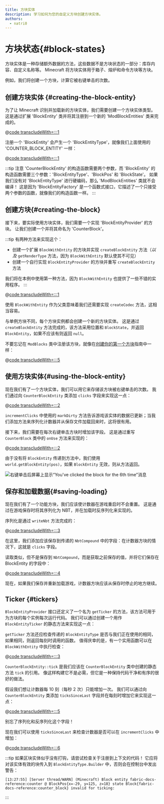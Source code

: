 ```yaml
---
title: 方块实体
description: 学习如何为您的自定义方块创建方块实体。
authors:
  - natri0
---
```


# 方块状态{#block-states}

方块实体是一种存储额外数据的方法，这些数据不是方块状态的一部分：库存内容、自定义名称等。
Minecraft 将方块实体用于箱子、熔炉和命令方块等方块。

例如，我们将创建一个方块，计算它被右键单击的次数。

## 创建方块实体 {#creating-the-block-entity}

为了让 Minecraft 识别并加载新的方块实体，我们需要创建一个方块实体类型。 这是通过扩展 'BlockEntity' 类并将其注册到一个新的 'ModBlockEntities' 类来完成的。

@[code transcludeWith=:::1](@/reference/latest/src/main/java/com/example/docs/block/entity/custom/CounterBlockEntity.java)

注册一个 'BlockEntity' 会产生一个 'BlockEntityType'，就像我们上面使用的 'COUNTER_BLOCK_ENTITY' 一样：

@[code transcludeWith=:::1](@/reference/latest/src/main/java/com/example/docs/block/entity/ModBlockEntities.java)

:::tip
注意 'CounterBlockEntity' 的构造函数需要两个参数，而 'BlockEntity' 的构造函数需要三个参数：'BlockEntityType'、'BlockPos' 和 'BlockState'。
如果我们没有对 'BlockEntityType' 进行硬编码，那么 'ModBlockEntities' 类就不会编译！ 这是因为 'BlockEntityFactory' 是一个函数式接口，它描述了一个只接受两个参数的函数，就像我们的构造函数一样。
:::

## 创建方块{#creating-the-block}

接下来，要实际使用方块实体，我们需要一个实现 'BlockEntityProvider' 的方块。 让我们创建一个并将其命名为 'CounterBlock'。

:::tip
有两种方法来实现这个：

- 创建一个扩展 `BlockWithEntity` 的方块并实现 `createBlockEntity` 方法（_以及_ `getRenderType` 方法，因为 `BlockWithEntity` 默认使其不可见）
- 创建一个自行实现 `BlockEntityProvider` 的方块并重写 `createBlockEntity` 方法

我们将在本例中使用第一种方法，因为 `BlockWithEntity` 也提供了一些不错的实用程序。
:::

@[code transcludeWith=:::1](@/reference/latest/src/main/java/com/example/docs/block/custom/CounterBlock.java)

使用 `BlockWithEntity` 作为父类意味着我们还需要实现 `createCodec` 方法，这相当容易。

与单例方块不同，每个方块实例都会创建一个新的方块实体。 这是通过 `createBlockEntity` 方法完成的，该方法采用位置和 `BlockState`，并返回 `BlockEntity`，如果不应该有则返回 `null`。

不要忘记在 `ModBlocks` 类中注册该方块，就像在[创建你的第一个方块](../blocks/first-block)指南中一样：

@[code transcludeWith=:::5](@/reference/latest/src/main/java/com/example/docs/block/ModBlocks.java)

## 使用方块实体{#using-the-block-entity}

现在我们有了一个方块实体，我们可以用它来存储该方块被右键单击的次数。 我们通过向 `CounterBlockEntity` 类添加 `clicks` 字段来实现这一点：

@[code transcludeWith=:::2](@/reference/latest/src/main/java/com/example/docs/block/entity/custom/CounterBlockEntity.java)

`incrementClicks` 中使用的 `markDirty` 方法告诉游戏该实体的数据已更新；当我们添加方法来序列化计数器并从保存文件加载回来时，这将很有用。

接下来，我们需要在每次右键单击方块时增加该字段。 这是通过重写 `CounterBlock` 类中的 `onUse` 方法来实现的：

@[code transcludeWith=:::2](@/reference/latest/src/main/java/com/example/docs/block/custom/CounterBlock.java)

由于没有将 `BlockEntity` 传递到方法中，我们使用 `world.getBlockEntity(pos)`，如果 `BlockEntity` 无效，则从方法返回。

![右键单击后屏幕上显示“You've clicked the block for the 6th time”消息](/assets/develop/blocks/block_entities_1.png)

## 保存和加载数据{#saving-loading}

现在我们有了一个功能方块，我们应该使计数器在游戏重启时不会重置。 这是通过在游戏保存时将其序列化为 NBT，并在加载时反序列化来实现的。

序列化是通过 `writeNbt` 方法完成的：

@[code transcludeWith=:::3](@/reference/latest/src/main/java/com/example/docs/block/entity/custom/CounterBlockEntity.java)

在这里，我们添加应该保存到传递的 `NbtCompound` 中的字段：在计数器方块的情况下，这就是 `clicks` 字段。

读取类似，但不是保存到 `NbtCompound`，而是获取之前保存的值，并将它们保存在 BlockEntity 的字段中：

@[code transcludeWith=:::4](@/reference/latest/src/main/java/com/example/docs/block/entity/custom/CounterBlockEntity.java)

现在，如果我们保存并重新加载游戏，计数器方块应该从保存时停止的地方继续。

## Ticker {#tickers}

`BlockEntityProvider` 接口还定义了一个名为 `getTicker` 的方法，该方法可用于为方块的每个实例每次运行代码。 我们可以通过创建一个用作 `BlockEntityTicker` 的静态方法来实现这一点：

`getTicker` 方法还应检查传递的 `BlockEntityType` 是否与我们正在使用的相同，如果相同，则返回每刻时调用的函数。 值得庆幸的是，有一个实用函数可以在 `BlockWithEntity` 中执行检查：

@[code transcludeWith=:::3](@/reference/latest/src/main/java/com/example/docs/block/custom/CounterBlock.java)

`CounterBlockEntity::tick` 是我们应该在 `CounterBlockEntity` 类中创建的静态方法 `tick` 的引用。 像这样构建它不是必需，但它是一种保持代码干净和有序的很好的做法。

假设我们想让计数器每 10 刻（每秒 2 次）只能增加一次。 我们可以通过向 `CounterBlockEntity` 类添加 `ticksSinceLast` 字段并在每刻时增加它来实现这一点：

@[code transcludeWith=:::5](@/reference/latest/src/main/java/com/example/docs/block/entity/custom/CounterBlockEntity.java)

别忘了序列化和反序列化这个字段！

现在我们可以使用 `ticksSinceLast` 来检查计数器是否可以在 `incrementClicks` 中增加：

@[code transcludeWith=:::6](@/reference/latest/src/main/java/com/example/docs/block/entity/custom/CounterBlockEntity.java)

:::tip
如果区块实体似乎没有打钩，请尝试检查关于注册到上下文的代码！ 它应将对该实体有效的块传入到 `BlockEntityType.Builder` 中，否则会在控制台中发出警告：

```text
[13:27:55] [Server thread/WARN] (Minecraft) Block entity fabric-docs-reference:counter @ BlockPos{x=-29, y=125, z=18} state Block{fabric-docs-reference:counter_block} invalid for ticking:
```

:::
